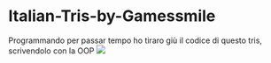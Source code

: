 # Italian-Tris-by-Gamessmile
Programmando per passar tempo ho tiraro giù il codice di questo tris, scrivendolo con la OOP
<img src= https://i.ibb.co/6wm5vPg/logo-1a1.png>
